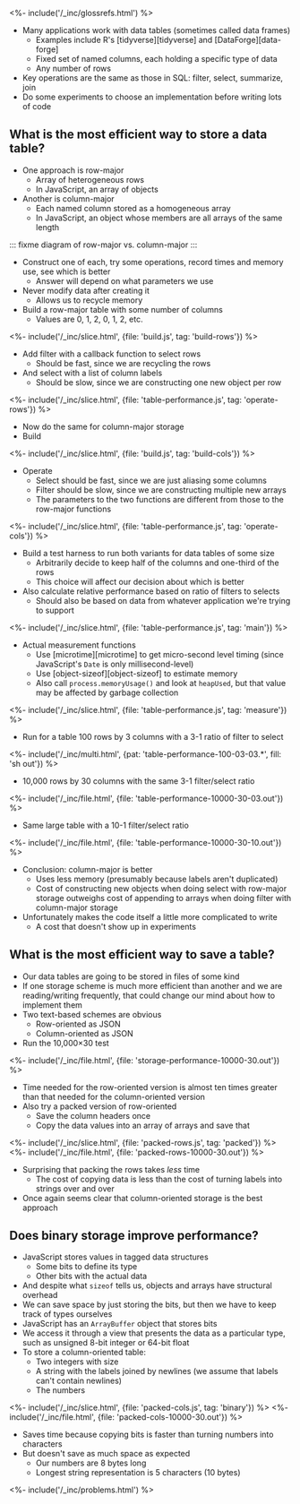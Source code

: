 ---
---

<%- include('/_inc/glossrefs.html') %>

-   Many applications work with data tables (sometimes called <g key="data_frame">data frames</g>)
    -   Examples include R's [tidyverse][tidyverse] and [DataForge][data-forge]
    -   Fixed set of named columns, each holding a specific type of data
    -   Any number of rows
-   Key operations are the same as those in SQL: filter, select, summarize, join
-   Do some experiments to choose an implementation before writing lots of code

## What is the most efficient way to store a data table?

-   One approach is <g key="row_major">row-major</g>
    -   Array of <g key="heterogeneous">heterogeneous</g> rows
    -   In JavaScript, an array of objects
-   Another is <g key="column_major">column-major</g>
    -   Each named column stored as a <g key="homogeneous">homogeneous</g> array
    -   In JavaScript, an object whose members are all arrays of the same length

::: fixme
diagram of row-major vs. column-major
:::

-   Construct one of each, try some operations, record times and memory use, see which is better
    -   Answer will depend on what parameters we use
-   Never modify data after creating it
    -   Allows us to recycle memory
-   Build a row-major table with some number of columns
    -   Values are 0, 1, 2, 0, 1, 2, etc.

<%- include('/_inc/slice.html', {file: 'build.js', tag: 'build-rows'}) %>

-   Add filter with a callback function to select rows
    -   Should be fast, since we are recycling the rows
-   And select with a list of column labels
    -   Should be slow, since we are constructing one new object per row

<%- include('/_inc/slice.html', {file: 'table-performance.js', tag: 'operate-rows'}) %>

-   Now do the same for column-major storage
-   Build

<%- include('/_inc/slice.html', {file: 'build.js', tag: 'build-cols'}) %>

-   Operate
    -   Select should be fast, since we are just aliasing some columns
    -   Filter should be slow, since we are constructing multiple new arrays
    -   The parameters to the two functions are different from those to the row-major functions

<%- include('/_inc/slice.html', {file: 'table-performance.js', tag: 'operate-cols'}) %>

-   Build a <g key="test_harness">test harness</g> to run both variants for data tables of some size
    -   Arbitrarily decide to keep half of the columns and one-third of the rows
    -   This choice will affect our decision about which is better
-   Also calculate relative performance based on ratio of filters to selects
    -   Should also be based on data from whatever application we're trying to support

<%- include('/_inc/slice.html', {file: 'table-performance.js', tag: 'main'}) %>

-   Actual measurement functions
    -   Use [microtime][microtime] to get micro-second level timing (since JavaScript's `Date` is only millisecond-level)
    -   Use [object-sizeof][object-sizeof] to estimate memory
    -   Also call `process.memoryUsage()` and look at `heapUsed`, but that value may be affected by garbage collection

<%- include('/_inc/slice.html', {file: 'table-performance.js', tag: 'measure'}) %>

-   Run for a table 100 rows by 3 columns with a 3-1 ratio of filter to select

<%- include('/_inc/multi.html', {pat: 'table-performance-100-03-03.*', fill: 'sh out'}) %>

-   10,000 rows by 30 columns with the same 3-1 filter/select ratio

<%- include('/_inc/file.html', {file: 'table-performance-10000-30-03.out'}) %>

-   Same large table with a 10-1 filter/select ratio

<%- include('/_inc/file.html', {file: 'table-performance-10000-30-10.out'}) %>

-   Conclusion: column-major is better
    -   Uses less memory (presumably because labels aren't duplicated)
    -   Cost of constructing new objects when doing select with row-major storage
        outweighs cost of appending to arrays when doing filter with column-major storage
-   Unfortunately makes the code itself a little more complicated to write
    -   A cost that doesn't show up in experiments

## What is the most efficient way to save a table?

-   Our data tables are going to be stored in files of some kind
-   If one storage scheme is much more efficient than another and we are reading/writing frequently,
    that could change our mind about how to implement them
-   Two text-based schemes are obvious
    -   Row-oriented as JSON
    -   Column-oriented as JSON
-   Run the 10,000×30 test

<%- include('/_inc/file.html', {file: 'storage-performance-10000-30.out'}) %>

-   Time needed for the row-oriented version is almost ten times greater than that needed for the column-oriented version
-   Also try a packed version of row-oriented
    -   Save the column headers once
    -   Copy the data values into an array of arrays and save that

<%- include('/_inc/slice.html', {file: 'packed-rows.js', tag: 'packed'}) %>
<%- include('/_inc/file.html', {file: 'packed-rows-10000-30.out'}) %>

-   Surprising that packing the rows takes *less* time
    -   The cost of copying data is less than the cost of turning labels into strings over and over
-   Once again seems clear that column-oriented storage is the best approach

## Does binary storage improve performance?

-   JavaScript stores values in <g key="tagged_data">tagged</g> data structures
    -   Some bits to define its type
    -   Other bits with the actual data
-   And despite what `sizeof` tells us, objects and arrays have structural overhead
-   We can save space by just storing the bits, but then we have to keep track of types ourselves
-   JavaScript has an `ArrayBuffer` object that stores bits
-   We access it through a view that presents the data as a particular type, such as unsigned 8-bit integer or 64-bit float
-   To store a column-oriented table:
    -   Two integers with size
    -   A string with the labels joined by newlines (we assume that labels can't contain newlines)
    -   The numbers

<%- include('/_inc/slice.html', {file: 'packed-cols.js', tag: 'binary'}) %>
<%- include('/_inc/file.html', {file: 'packed-cols-10000-30.out'}) %>

-   Saves time because copying bits is faster than turning numbers into characters
-   But doesn't save as much space as expected
    -   Our numbers are 8 bytes long
    -   Longest string representation is 5 characters (10 bytes)

<%- include('/_inc/problems.html') %>
